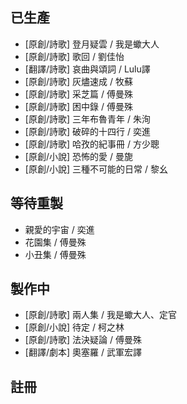 ## 已生產

* [原創/詩歌] 登月疑雲 / 我是蠍大人
* [原創/詩歌] 歌回 / 劉佳怡
* [翻譯/詩歌] 哀曲與頌詞 / Lulu譯
* [原創/詩歌] 灰燼速成 / 牧蘇
* [原創/詩歌] 采芝篇 / 傅曼殊
* [原創/詩歌] 困中錄 / 傅曼殊
* [原創/詩歌] 三年布魯青年 / 朱洵
* [原創/詩歌] 破碎的十四行 / 奕進
* [原創/詩歌] 哈孜的紀事冊 / 方少聰
* [原創/小說] 恐怖的愛 / 曼旎
* [原創/小說] 三種不可能的日常 / 黎幺

## 等待重製

* 親愛的宇宙 / 奕進
* 花園集 / 傅曼殊
* 小丑集 / 傅曼殊

## 製作中

* [原創/詩歌] 兩人集 / 我是蠍大人、定官
* [原創/小說] 待定 / 柯之林
* [原創/詩歌] 法決疑論 / 傅曼殊
* [翻譯/劇本] 奧塞羅 / 武軍宏譯

## 註冊
